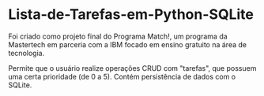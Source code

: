 # Lista-de-Tarefas-em-Python-SQLite

Foi criado como projeto final do Programa Match!, um programa da Mastertech em parceria com a IBM focado em ensino gratuito na área de tecnologia.

Permite que o usuário realize operações CRUD com "tarefas", que possuem uma certa prioridade (de 0 a 5).
Contém persistência de dados com o SQLite. 
